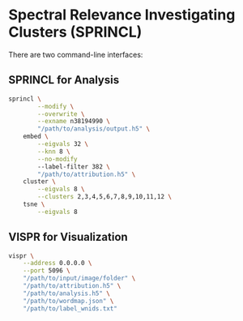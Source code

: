 # Spectral Relevance Investigating Clusters (SPRINCL)

There are two command-line interfaces:

## SPRINCL for Analysis

```sh
sprincl \
        --modify \
        --overwrite \
        --exname n38194990 \
        "/path/to/analysis/output.h5" \
    embed \
        --eigvals 32 \
        --knn 8 \
        --no-modify
        --label-filter 382 \
        "/path/to/attribution.h5" \
    cluster \
        --eigvals 8 \
        --clusters 2,3,4,5,6,7,8,9,10,11,12 \
    tsne \
        --eigvals 8
```

## VISPR for Visualization

```sh
vispr \
    --address 0.0.0.0 \
    --port 5096 \
    "/path/to/input/image/folder" \
    "/path/to/attribution.h5" \
    "/path/to/analysis.h5" \
    "/path/to/wordmap.json" \
    "/path/to/label_wnids.txt"
```

